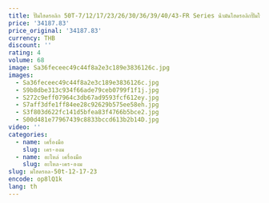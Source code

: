 ```yaml
---
title: ปั๊มไฮดรอลิก 50T-7/12/17/23/26/30/36/39/40/43-FR Series น้ํามันไฮดรอลิกปั๊มใบพัด 50T-12-L-RL-30 50T-23-F-R-02
price: '34187.83'
price_original: '34187.83'
currency: THB
discount: ''
rating: 4
volume: 68
image: Sa36feceec49c44f8a2e3c189e3836126c.jpg
images:
  - Sa36feceec49c44f8a2e3c189e3836126c.jpg
  - S9b8dbe313c934f66ade79ceb0799f1f1j.jpg
  - S272c9eff07964c3db67ad9593fcf612ey.jpg
  - S7aff3dfe1ff84ee28c92629b575ee58eh.jpg
  - S3f803d622fc141d5bfea83f4766b5bce2.jpg
  - S00d481e77967439c8833bccd613b2b14D.jpg
video: ''
categories:
  - name: เครื่องมือ
    slug: เคร-องม
  - name: อะไหล่ เครื่องมือ
    slug: อะไหล-เคร-องม
slug: มไฮดรอล-50t-12-17-23
encode: op8lQ1k
lang: th
---
```

  